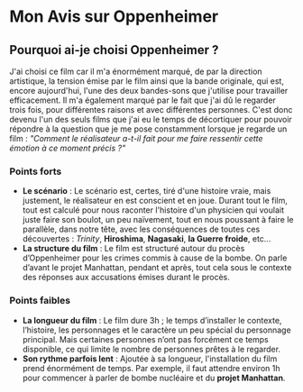 # Mon Avis sur Oppenheimer

## Pourquoi ai-je choisi Oppenheimer ?
J'ai choisi ce film car il m'a énormément marqué, de par la direction artistique, la tension émise par le film ainsi que la bande originale, qui est, encore aujourd'hui, l'une des deux bandes-sons que j'utilise pour travailler efficacement. Il m'a également marqué par le fait que j'ai dû le regarder trois fois, pour différentes raisons et avec différentes personnes. C'est donc devenu l'un des seuls films que j'ai eu le temps de décortiquer pour pouvoir répondre à la question que je me pose constamment lorsque je regarde un film : *"Comment le réalisateur a-t-il fait pour me faire ressentir cette émotion à ce moment précis ?"*

### Points forts

- **Le scénario** : Le scénario est, certes, tiré d'une histoire vraie, mais justement, le réalisateur en est conscient et en joue. Durant tout le film, tout est calculé pour nous raconter l'histoire d'un physicien qui voulait juste faire son boulot, un peu naïvement, tout en nous poussant à faire le parallèle, dans notre tête, avec les conséquences de toutes ces découvertes : *Trinity*, **Hiroshima**, **Nagasaki**, **la Guerre froide**, etc...
- **La structure du film** : Le film est structuré autour du procès d’Oppenheimer pour les crimes commis à cause de la bombe. On parle d’avant le projet Manhattan, pendant et après, tout cela sous le contexte des réponses aux accusations émises durant le procès.

### Points faibles

- **La longueur du film** : Le film dure 3h ; le temps d’installer le contexte, l’histoire, les personnages et le caractère un peu spécial du personnage principal. Mais certaines personnes n’ont pas forcément ce temps disponible, ce qui limite le nombre de personnes prêtes à le regarder.
- **Son rythme parfois lent** : Ajoutée à sa longueur, l'installation du film prend énormément de temps. Par exemple, il faut attendre environ 1h pour commencer à parler de bombe nucléaire et du **projet Manhattan**.

### Coups de cœurs

- **La bande-son** : La bande-son du film, composée par [Ludwig Göransson](https://fr.wikipedia.org/wiki/Ludwig_Göransson "Lien Wikipédia"), est entièrement conçue pour être écoutée pendant le film, et non en dehors. Chaque musique se marie parfaitement à la situation tout en maintenant une tension presque insoutenable — une véritable marque identitaire du film.  
La bande-son mêle mélancolie, espoir, drame, le tout en rappelant à chaque note au spectateur l'engin de destruction massive créé par cet homme.
- **La scène du test Trinity** : Cette scène est l’apogée de la tension du film. La bombe d’essai est lancée, les personnages ne savent pas à quel point elle va être destructrice. Mais les spectateurs connaissent les dégâts qu’elle engendre, alors pour pallier cela, les réalisateurs nous ont fait entendre quelque chose de pire que le cri d’angoisse du monde : le silence.  
Un silence qui a paru éternel, nous faisant attendre le résultat autant que les personnages. Un silence en opposition totale à tout ce qu’on a vu dans le film, où le son et la musique sont omniprésents. Un silence qui en dit long.  
Puis l’onde de choc arrive, brisant le silence — et nos tympans par la même occasion. Pour moi, cette scène est un chef-d’œuvre de réalisation, rien que pour le *"comment est-elle faite ?"*

***

### La Note

| Catégorie      |     Histoire    |  Casting        | Musique         | Emotion         | Total           |
| :------------: | :-------------: | :-------------: | :-------------: | :-------------: | :-------------: |
| **Note**       | 4               | 4               | 5               | 5               | 18              |

